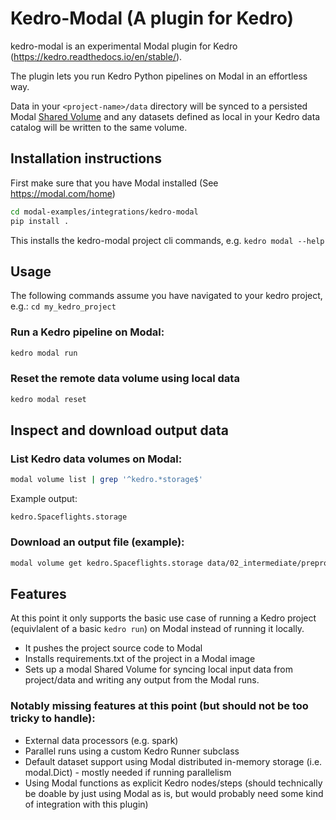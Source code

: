 # Kedro-Modal (A plugin for Kedro)

kedro-modal is an experimental Modal plugin for Kedro (https://kedro.readthedocs.io/en/stable/).

The plugin lets you run Kedro Python pipelines on Modal in an effortless way.

Data in your `<project-name>/data` directory will be synced to a persisted Modal [Shared Volume](https://modal.com/docs/guide/shared-volumes) and any datasets defined as local in your Kedro data catalog will be written to the same volume.

## Installation instructions

First make sure that you have Modal installed (See https://modal.com/home)

```bash
cd modal-examples/integrations/kedro-modal
pip install .
```

This installs the kedro-modal project cli commands, e.g. `kedro modal --help`

## Usage

The following commands assume you have navigated to your kedro project, e.g.:
`cd my_kedro_project`

### Run a Kedro pipeline on Modal:

```bash
kedro modal run
```

### Reset the remote data volume using local data

```bash
kedro modal reset
```

## Inspect and download output data

### List Kedro data volumes on Modal:

```bash
modal volume list | grep '^kedro.*storage$'
```

Example output:

```
kedro.Spaceflights.storage
```

### Download an output file (example):

```bash
modal volume get kedro.Spaceflights.storage data/02_intermediate/preprocessed_shuttles.pq .
```

## Features

At this point it only supports the basic use case of running a Kedro project (equivlalent of a basic `kedro run`) on Modal instead of running it locally.

- It pushes the project source code to Modal
- Installs requirements.txt of the project in a Modal image
- Sets up a modal Shared Volume for syncing local input data from project/data and writing any output from the Modal runs.

### Notably missing features at this point (but should not be too tricky to handle):

- External data processors (e.g. spark)
- Parallel runs using a custom Kedro Runner subclass
- Default dataset support using Modal distributed in-memory storage (i.e. modal.Dict) - mostly needed if running parallelism
- Using Modal functions as explicit Kedro nodes/steps (should technically be doable by just using Modal as is, but would probably need some kind of integration with this plugin)
